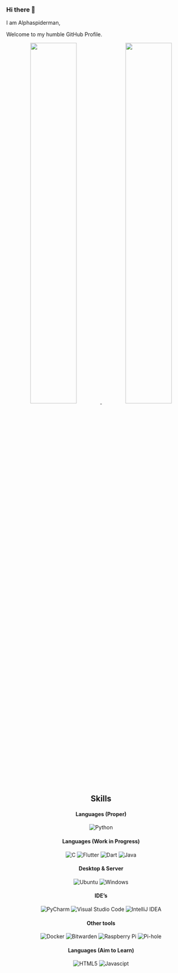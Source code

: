 ### Hi there 👋

I am Alphaspiderman, 

Welcome to my humble GitHub Profile.

<p align="center">
  <a href="https://alphaspiderman.dev/">
  <img width="49.5%" src="https://github-readme-stats.vercel.app/api?username=Alphaspiderman&show_icons=true&theme=dark&hide_border=true" />
    <img width="49.5%" src="https://github-readme-streak-stats.herokuapp.com/?user=Alphaspiderman&theme=dark&hide_border=true" />
  </a>
</p>

<br/>
<div align="center">

## Skills
#### Languages (Proper)

![Python](https://img.shields.io/badge/python-3670A0?style=for-the-badge&logo=python&logoColor=ffdd54)

#### Languages (Work in Progress)

![C](https://img.shields.io/badge/c-%2300599C.svg?style=for-the-badge&logo=c&logoColor=white)
![Flutter](https://img.shields.io/badge/Flutter-02569B?style=for-the-badge&logo=flutter&logoColor=fff)
![Dart](https://img.shields.io/badge/Dart-0175C2?style=for-the-badge&logo=dart&logoColor=fff)
![Java](https://img.shields.io/badge/java-%23ED8B00.svg?style=for-the-badge&logo=java&logoColor=fff)

#### Desktop & Server

![Ubuntu](https://img.shields.io/badge/Ubuntu-E95420?style=for-the-badge&logo=ubuntu&logoColor=white)
![Windows](https://img.shields.io/badge/Windows-0078D6?style=for-the-badge&logo=windows&logoColor=white)

#### IDE’s

![PyCharm](https://img.shields.io/badge/pycharm-143?style=for-the-badge&logo=pycharm&logoColor=black&color=black&labelColor=green)
![Visual Studio Code](https://img.shields.io/badge/Visual%20Studio%20Code-0078d7.svg?style=for-the-badge&logo=visual-studio-code&logoColor=white)
![IntelliJ IDEA](https://img.shields.io/badge/IntelliJ%20IDEA-000000.svg?style=for-the-badge&logo=intellij-idea&logoColor=white)

#### Other tools

![Docker](https://img.shields.io/badge/Docker-2496ED?style=for-the-badge&logo=docker&logoColor=fff)
![Bitwarden](https://img.shields.io/badge/Bitwarden-175DDC?style=for-the-badge&logo=bitwarden&logoColor=fff)
![Raspberry Pi](https://img.shields.io/badge/Raspberry%20Pi-A22846?style=for-the-badge&logo=raspberry%20pi&logoColor=fff)
![Pi-hole](https://img.shields.io/badge/Pi--hole-96060C?style=for-the-badge&logo=pi-hole&logoColor=fff)

#### Languages (Aim to Learn)
![HTML5](https://img.shields.io/badge/html5-%23E34F26.svg?style=for-the-badge&logo=html5&logoColor=white)
![Javascipt](https://img.shields.io/badge/-Javascript-000?style=for-the-badge&logo=javascript&color=151515)

</div>
